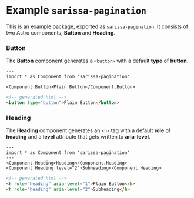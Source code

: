 # Example `sarissa-pagination`

This is an example package, exported as `sarissa-pagination`. It consists of two Astro components, **Button** and **Heading**.

### Button

The **Button** component generates a `<button>` with a default **type** of **button**.

```astro
---
import * as Component from 'sarissa-pagination'
---
<Component.Button>Plain Button</Component.Button>
```

```html
<!-- generated html -->
<button type="button">Plain Button</button>
```

### Heading

The **Heading** component generates an `<h>` tag with a default **role** of **heading** and a **level** attribute that gets written to **aria-level**.

```astro
---
import * as Component from 'sarissa-pagination'
---
<Component.Heading>Heading</Component.Heading>
<Component.Heading level="2">Subheading</Component.Heading>
```

```html
<!-- generated html -->
<h role="heading" aria-level="1">Plain Button</h>
<h role="heading" aria-level="2">Subheading</h>
```
